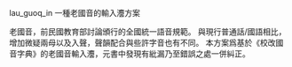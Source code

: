 lau_guoq_in     一種老國音的輸入灋方案

老國音，前民國教育部討論頒行的全國統一語音規範。
與現行普通話/國語相比，增加微疑兩母以及入聲，聲韻配合與些許字音也有不同。
本方案爲基於《校改國音字典》的老國音輸入灋，元書中發現有紕漏乃至錯誤之處一併糾正。
